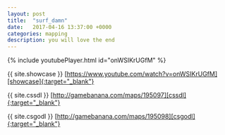 ```yaml
---
layout: post
title:  "surf_damn"
date:   2017-04-16 13:37:00 +0000
categories: mapping
description: you will love the end
---
```


{% include youtubePlayer.html id="onWSIKrUGfM" %}

{{ site.showcase }} [https://www.youtube.com/watch?v=onWSIKrUGfM][showcase]{:target="_blank"}

{{ site.cssdl }} [http://gamebanana.com/maps/195097][cssdl]{:target="_blank"}

{{ site.csgodl }} [http://gamebanana.com/maps/195098][csgodl]{:target="_blank"}

[showcase]: https://www.youtube.com/watch?v=onWSIKrUGfM
[cssdl]: http://gamebanana.com/maps/195097
[csgodl]: http://gamebanana.com/maps/195098
